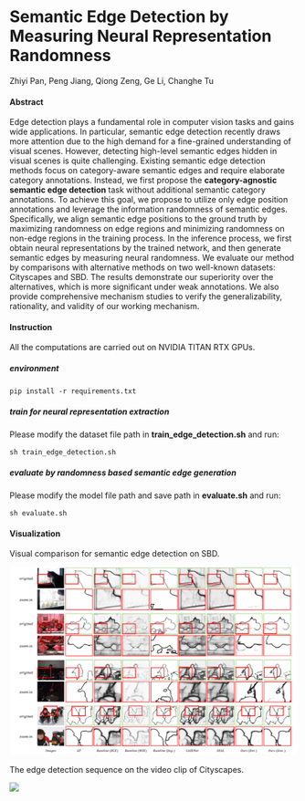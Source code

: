 # Semantic Edge Detection by Measuring Neural Representation Randomness

Zhiyi Pan, Peng Jiang, Qiong Zeng, Ge Li, Changhe Tu

#### Abstract

Edge detection plays a fundamental role in computer vision tasks and gains wide applications. In particular, semantic edge detection recently draws more attention due to the high demand for a fine-grained understanding of visual scenes. However, detecting high-level semantic edges hidden in visual scenes is quite challenging. Existing semantic edge detection methods focus on category-aware semantic edges and require elaborate category annotations. Instead, we first propose the **category-agnostic semantic edge detection** task without additional semantic category annotations. To achieve this goal, we propose to utilize only edge position annotations and leverage the information randomness of semantic edges. Specifically, we align semantic edge positions to the ground truth by maximizing randomness on edge regions and minimizing randomness on non-edge regions in the training process. In the inference process, we first obtain neural representations by the trained network, and then generate semantic edges by measuring neural randomness. We evaluate our method by comparisons with alternative methods on two well-known datasets: Cityscapes and SBD. The results demonstrate our superiority over the alternatives, which is more significant under weak annotations. We also provide comprehensive mechanism studies to verify the generalizability, rationality, and validity of our working mechanism.

#### Instruction

All the computations are carried out on NVIDIA TITAN RTX GPUs.

##### environment

```
pip install -r requirements.txt
```

##### train for neural representation extraction

Please modify the dataset file path in **train_edge_detection.sh** and run:

```
sh train_edge_detection.sh
```

##### evaluate by randomness based semantic edge generation

Please modify the model file path and save path in **evaluate.sh** and run: 

```
sh evaluate.sh
```

#### Visualization

Visual comparison for semantic edge detection on SBD.

![](/Visualization/SBD.png)

The edge detection sequence on the video clip of Cityscapes.

![](/Visualization/video.gif)

